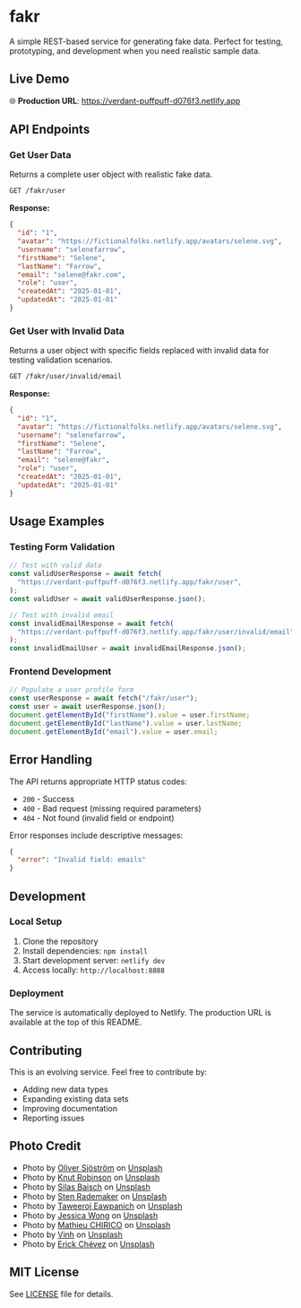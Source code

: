 # fakr

A simple REST-based service for generating fake data. Perfect for testing, prototyping, and development when you need realistic sample data.

## Live Demo

🌐 **Production URL**: https://verdant-puffpuff-d076f3.netlify.app

## API Endpoints

### Get User Data

Returns a complete user object with realistic fake data.

```bash
GET /fakr/user
```

**Response:**

```json
{
  "id": "1",
  "avatar": "https://fictionalfolks.netlify.app/avatars/selene.svg",
  "username": "selenefarrow",
  "firstName": "Selene",
  "lastName": "Farrow",
  "email": "selene@fakr.com",
  "role": "user",
  "createdAt": "2025-01-01",
  "updatedAt": "2025-01-01"
}
```

### Get User with Invalid Data

Returns a user object with specific fields replaced with invalid data for testing validation scenarios.

```bash
GET /fakr/user/invalid/email
```

**Response:**

```json
{
  "id": "1",
  "avatar": "https://fictionalfolks.netlify.app/avatars/selene.svg",
  "username": "selenefarrow",
  "firstName": "Selene",
  "lastName": "Farrow",
  "email": "selene@fakr",
  "role": "user",
  "createdAt": "2025-01-01",
  "updatedAt": "2025-01-01"
}
```

## Usage Examples

### Testing Form Validation

```javascript
// Test with valid data
const validUserResponse = await fetch(
  "https://verdant-puffpuff-d076f3.netlify.app/fakr/user",
);
const validUser = await validUserResponse.json();

// Test with invalid email
const invalidEmailResponse = await fetch(
  "https://verdant-puffpuff-d076f3.netlify.app/fakr/user/invalid/email",
);
const invalidEmailUser = await invalidEmailResponse.json();
```

### Frontend Development

```javascript
// Populate a user profile form
const userResponse = await fetch("/fakr/user");
const user = await userResponse.json();
document.getElementById("firstName").value = user.firstName;
document.getElementById("lastName").value = user.lastName;
document.getElementById("email").value = user.email;
```

## Error Handling

The API returns appropriate HTTP status codes:

- `200` - Success
- `400` - Bad request (missing required parameters)
- `404` - Not found (invalid field or endpoint)

Error responses include descriptive messages:

```json
{
  "error": "Invalid field: emails"
}
```

## Development

### Local Setup

1. Clone the repository
2. Install dependencies: `npm install`
3. Start development server: `netlify dev`
4. Access locally: `http://localhost:8888`

### Deployment

The service is automatically deployed to Netlify. The production URL is available at the top of this README.

## Contributing

This is an evolving service. Feel free to contribute by:

- Adding new data types
- Expanding existing data sets
- Improving documentation
- Reporting issues

## Photo Credit

- Photo by [Oliver Sjöström](https://unsplash.com/@ollivves) on [Unsplash](https://unsplash.com/photos/man-surfboarding-during-daytime-y-GMWtWW_H8)
- Photo by [Knut Robinson](https://unsplash.com/@knut____robinson) on [Unsplash](https://unsplash.com/photos/man-in-black-shorts-surfing-on-sea-during-daytime-DTHtjyRuozs)
- Photo by [Silas Baisch](https://unsplash.com/@silasbaisch) on [Unsplash](https://unsplash.com/photos/high-angle-photography-of-man-surfing-giant-wave-L78RstAZuTY)
- Photo by [Sten Rademaker](https://unsplash.com/@stenrademaker) on [Unsplash](https://unsplash.com/photos/red-and-blue-kayaks-on-white-wooden-fence-1kXi2x9t9Fg)
- Photo by [Taweeroj Eawpanich](https://unsplash.com/@surferholiday) on [Unsplash](https://unsplash.com/photos/woman-holding-white-surfboard-walking-on-shore-uJ1fwrVerpA)
- Photo by [Jessica Wong](https://unsplash.com/@jess_adventures808) on [Unsplash](https://unsplash.com/photos/person-in-red-dress-walking-on-beach-during-sunset-a-uAZGSlS2g)
- Photo by [Mathieu CHIRICO](https://unsplash.com/@matthewchrc) on [Unsplash](https://unsplash.com/photos/black-and-white-photo-of-man-surfing-JSEn2f96rzY)
- Photo by [Vinh](https://unsplash.com/@nicolasvinh) on [Unsplash](https://unsplash.com/photos/a-woman-in-a-wet-suit-carrying-a-surfboard-VGiim2fPfmY)
- Photo by [Erick Chévez](https://unsplash.com/@vuodesign) on [Unsplash](https://unsplash.com/photos/a-man-sitting-on-a-bench-holding-a-surfboard-wMHZsFZg7oI)

## MIT License

See [LICENSE](LICENSE) file for details.
